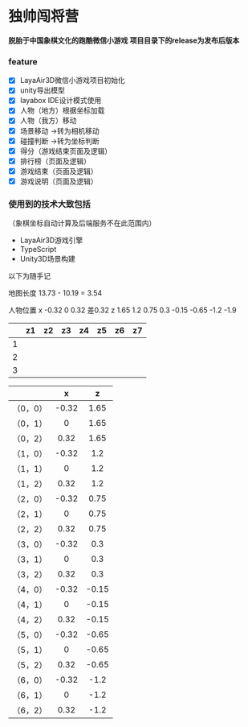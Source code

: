 # 独帅闯将营
**脱胎于中国象棋文化的跑酷微信小游戏**
**项目目录下的release为发布后版本**
### feature

- [x] LayaAir3D微信小游戏项目初始化
- [x] unity导出模型
- [x] layabox IDE设计模式使用
- [x] 人物（地方）根据坐标加载
- [x] 人物（我方）移动
- [x] 场景移动 ->转为相机移动
- [x] 碰撞判断 ->转为坐标判断
- [x] 得分（游戏结束页面及逻辑）
- [x] 排行榜（页面及逻辑）
- [x] 游戏结束（页面及逻辑）
- [x] 游戏说明（页面及逻辑）

### 使用到的技术大致包括
（象棋坐标自动计算及后端服务不在此范围内）
- LayaAir3D游戏引擎
- TypeScript
- Unity3D场景构建

以下为随手记

地图长度 13.73 - 10.19 = 3.54

人物位置
    x -0.32 0 0.32  差0.32
    z 1.65 1.2 0.75 0.3 -0.15 -0.65 -1.2
      -1.9

|      |  z1  |  z2  |  z3  |  z4  |  z5  |  z6  |  z7  |
| :--: | :--: | :--: | :--: | :--: | :--: | :--: | :--: |
|  1   |      |      |      |      |      |      |      |
|  2   |      |      |      |      |      |      |      |
|  3   |      |      |      |      |      |      |      |



|          |   x   |  z   |
|   :---:  | :---: | :---: |
| （0，0） | -0.32 | 1.65 |
| （0，1） | 0 | 1.65 |
| （0，2） | 0.32 | 1.65 |
| （1，0） | -0.32 | 1.2 |
| （1，1） | 0 | 1.2 |
| （1，2） | 0.32 | 1.2 |
| （2，0） | -0.32 | 0.75 |
| （2，1） | 0 | 0.75 |
| （2，2） | 0.32 | 0.75 |
| （3，0） | -0.32 | 0.3 |
| （3，1） | 0 | 0.3 |
| （3，2） | 0.32 | 0.3 |
| （4，0） | -0.32 | -0.15 |
| （4，1） | 0 | -0.15 |
| （4，2） | 0.32 | -0.15 |
| （5，0） | -0.32 | -0.65 |
| （5，1） | 0 | -0.65 |
| （5，2） | 0.32 | -0.65 |
| （6，0） | -0.32 | -1.2 |
| （6，1） | 0 | -1.2 |
| （6，2） | 0.32 | -1.2 |

